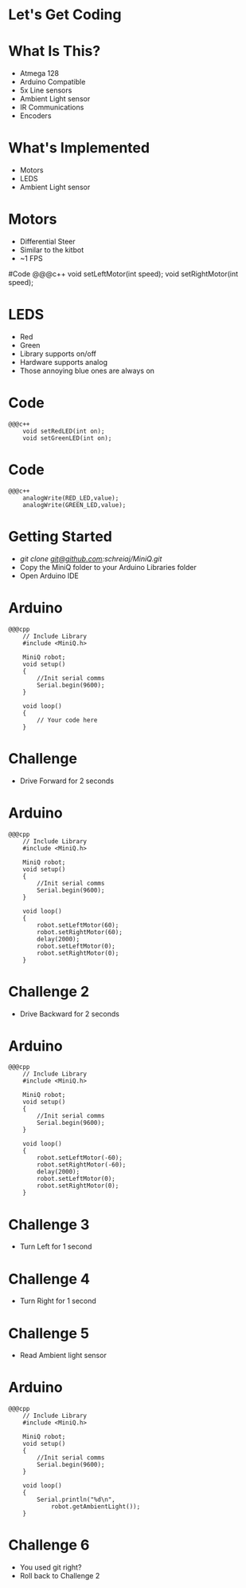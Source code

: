 <!SLIDE>
# Let's Get Coding

<!SLIDE bullets incremental smaller center>
# What Is This?
* Atmega 128
* Arduino Compatible
* 5x Line sensors
* Ambient Light sensor
* IR Communications
* Encoders

<!SLIDE bullets incremental smaller center>
# What's Implemented
* Motors
* LEDS
* Ambient Light sensor

<!SLIDE bullets incremental center>
# Motors
* Differential Steer
* Similar to the kitbot
* ~1 FPS

<!SLIDE bullets incremental center>
#Code 
	@@@c++
		void setLeftMotor(int speed);
	    void setRightMotor(int speed);

<!SLIDE bullets incremental center>
# LEDS
* Red
* Green
* Library supports on/off
* Hardware supports analog
* Those annoying blue ones are always on

<!SLIDE bullets incremental center>
# Code
	@@@c++
	    void setRedLED(int on);
	    void setGreenLED(int on);

<!SLIDE bullets incremental center>
# Code
	@@@c++
		analogWrite(RED_LED,value);
		analogWrite(GREEN_LED,value);


<!SLIDE bullets incremental center>
# Getting Started
* _git clone git@github.com:schreiaj/MiniQ.git_
* Copy the MiniQ folder to your Arduino Libraries folder
* Open Arduino IDE

<!SLIDE small incremental>
# Arduino
	@@@cpp
		// Include Library
		#include <MiniQ.h>

		MiniQ robot;
		void setup()
		{
			//Init serial comms
			Serial.begin(9600);
		}

		void loop()
		{
			// Your code here
		}




<!SLIDE bullets incremental center>
# Challenge
* Drive Forward for 2 seconds


<!SLIDE small incremental>
# Arduino
	@@@cpp
		// Include Library
		#include <MiniQ.h>

		MiniQ robot;
		void setup()
		{
			//Init serial comms
			Serial.begin(9600);
		}

		void loop()
		{
			robot.setLeftMotor(60);
			robot.setRightMotor(60);
			delay(2000);
			robot.setLeftMotor(0);
			robot.setRightMotor(0);
		}



<!SLIDE bullets incremental center>
# Challenge 2
* Drive Backward for 2 seconds

<!SLIDE small incremental>
# Arduino
	@@@cpp
		// Include Library
		#include <MiniQ.h>

		MiniQ robot;
		void setup()
		{
			//Init serial comms
			Serial.begin(9600);
		}

		void loop()
		{
			robot.setLeftMotor(-60);
			robot.setRightMotor(-60);
			delay(2000);
			robot.setLeftMotor(0);
			robot.setRightMotor(0);
		}


<!SLIDE bullets incremental center>
# Challenge 3
* Turn Left for 1 second

<!SLIDE bullets incremental center>
# Challenge 4
* Turn Right for 1 second

<!SLIDE bullets incremental center>
# Challenge 5
* Read Ambient light sensor

<!SLIDE small incremental>
# Arduino
	@@@cpp
		// Include Library
		#include <MiniQ.h>

		MiniQ robot;
		void setup()
		{
			//Init serial comms
			Serial.begin(9600);
		}

		void loop()
		{
			Serial.println("%d\n", 
				robot.getAmbientLight());
		}



<!SLIDE bullets incremental center>
# Challenge 6
* You used git right? 
* Roll back to Challenge 2





